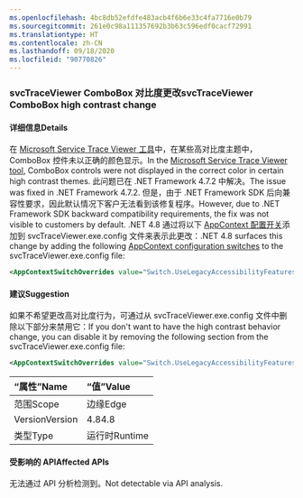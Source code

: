 ```yaml
---
ms.openlocfilehash: 4bc8db52efdfe483acb4f6b6e33c4fa7716e0b79
ms.sourcegitcommit: 261e0c98a111357692b3b63c596edf0cacf72991
ms.translationtype: HT
ms.contentlocale: zh-CN
ms.lasthandoff: 09/18/2020
ms.locfileid: "90770826"
---
```

### <a name="svctraceviewer-combobox-high-contrast-change"></a><span data-ttu-id="42758-101">svcTraceViewer ComboBox 对比度更改</span><span class="sxs-lookup"><span data-stu-id="42758-101">svcTraceViewer ComboBox high contrast change</span></span>

#### <a name="details"></a><span data-ttu-id="42758-102">详细信息</span><span class="sxs-lookup"><span data-stu-id="42758-102">Details</span></span>

<span data-ttu-id="42758-103">在 [Microsoft Service Trace Viewer 工具](~/docs/framework/wcf/service-trace-viewer-tool-svctraceviewer-exe.md)中，在某些高对比度主题中，ComboBox 控件未以正确的颜色显示。</span><span class="sxs-lookup"><span data-stu-id="42758-103">In the [Microsoft Service Trace Viewer tool](~/docs/framework/wcf/service-trace-viewer-tool-svctraceviewer-exe.md), ComboBox controls were not displayed in the correct color in certain high contrast themes.</span></span> <span data-ttu-id="42758-104">此问题已在 .NET Framework 4.7.2 中解决。</span><span class="sxs-lookup"><span data-stu-id="42758-104">The issue was fixed in .NET Framework 4.7.2.</span></span> <span data-ttu-id="42758-105">但是，由于 .NET Framework SDK 后向兼容性要求，因此默认情况下客户无法看到该修复程序。</span><span class="sxs-lookup"><span data-stu-id="42758-105">However, due to .NET Framework SDK backward compatibility requirements, the fix was not visible to customers by default.</span></span> <span data-ttu-id="42758-106">.NET 4.8 通过将以下 [AppContext 配置开关](~/docs/framework/configure-apps/file-schema/runtime/appcontextswitchoverrides-element.md)添加到 svcTraceViewer.exe.config 文件来表示此更改：</span><span class="sxs-lookup"><span data-stu-id="42758-106">.NET 4.8 surfaces this change by adding the following [AppContext configuration switches](~/docs/framework/configure-apps/file-schema/runtime/appcontextswitchoverrides-element.md) to the svcTraceViewer.exe.config file:</span></span>

```xml
<AppContextSwitchOverrides value="Switch.UseLegacyAccessibilityFeatures=false;Switch.UseLegacyAccessibilityFeatures.2=false" />
```

#### <a name="suggestion"></a><span data-ttu-id="42758-107">建议</span><span class="sxs-lookup"><span data-stu-id="42758-107">Suggestion</span></span>

<span data-ttu-id="42758-108">如果不希望更改高对比度行为，可通过从 svcTraceViewer.exe.config 文件中删除以下部分来禁用它：</span><span class="sxs-lookup"><span data-stu-id="42758-108">If you don't want to have the high contrast behavior change, you can disable it by removing the following section from the svcTraceViewer.exe.config file:</span></span>

```xml
<AppContextSwitchOverrides value="Switch.UseLegacyAccessibilityFeatures=false;Switch.UseLegacyAccessibilityFeatures.2=false" />
```

| <span data-ttu-id="42758-109">“属性”</span><span class="sxs-lookup"><span data-stu-id="42758-109">Name</span></span>    | <span data-ttu-id="42758-110">“值”</span><span class="sxs-lookup"><span data-stu-id="42758-110">Value</span></span>   |
|:--------|:--------|
| <span data-ttu-id="42758-111">范围</span><span class="sxs-lookup"><span data-stu-id="42758-111">Scope</span></span>   | <span data-ttu-id="42758-112">边缘</span><span class="sxs-lookup"><span data-stu-id="42758-112">Edge</span></span>    |
| <span data-ttu-id="42758-113">Version</span><span class="sxs-lookup"><span data-stu-id="42758-113">Version</span></span> | <span data-ttu-id="42758-114">4.8</span><span class="sxs-lookup"><span data-stu-id="42758-114">4.8</span></span>     |
| <span data-ttu-id="42758-115">类型</span><span class="sxs-lookup"><span data-stu-id="42758-115">Type</span></span>    | <span data-ttu-id="42758-116">运行时</span><span class="sxs-lookup"><span data-stu-id="42758-116">Runtime</span></span> |

#### <a name="affected-apis"></a><span data-ttu-id="42758-117">受影响的 API</span><span class="sxs-lookup"><span data-stu-id="42758-117">Affected APIs</span></span>

<span data-ttu-id="42758-118">无法通过 API 分析检测到。</span><span class="sxs-lookup"><span data-stu-id="42758-118">Not detectable via API analysis.</span></span>

<!--

#### Affected APIs

Not detectable via API analysis.

-->
